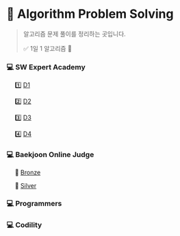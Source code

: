 # 💎 Algorithm Problem Solving
> 알고리즘 문제 풀이를 정리하는 곳입니다.
>
> ✅ 1일 1 알고리즘 💪

###  💻 SW Expert Academy

&nbsp;&nbsp;&nbsp;&nbsp; 1️⃣ [D1](SWEA/D1/) 

&nbsp;&nbsp;&nbsp;&nbsp; 2️⃣ [D2](SWEA/D2/) 

&nbsp;&nbsp;&nbsp;&nbsp; 3️⃣ [D3](SWEA/D3/)

&nbsp;&nbsp;&nbsp;&nbsp; 4️⃣ [D4](SWEA/D4/)

### 💻 Baekjoon Online Judge

&nbsp;&nbsp;&nbsp;&nbsp; 🥉 [Bronze](BOJ/Bronze/)

&nbsp;&nbsp;&nbsp;&nbsp; 🥈 [Silver](BOJ/Silver/)

### 💻 Programmers

### 💻 Codility


